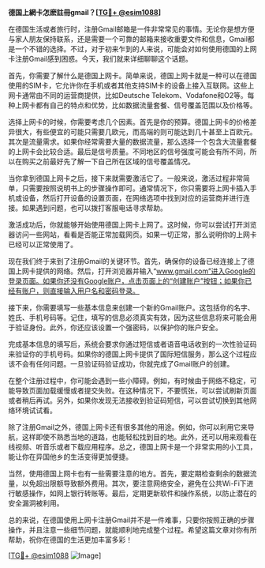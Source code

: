 **德国上網卡怎麽註冊gmail？[[TG💪+ @esim1088](https://t.me/s/esim1088)]**

在德国生活或者旅行时，注册Gmail邮箱是一件非常常见的事情。无论你是想方便与家人朋友保持联系，还是需要一个可靠的邮箱来接收重要文件和信息，Gmail都是一个不错的选择。不过，对于初来乍到的人来说，可能会对如何使用德国的上网卡注册Gmail感到困惑。今天，我们就来详细聊聊这个话题。

首先，你需要了解什么是德国上网卡。简单来说，德国上网卡就是一种可以在德国使用的SIM卡，它允许你在手机或者其他支持SIM卡的设备上接入互联网。这些上网卡通常由不同的运营商提供，比如Deutsche Telekom、Vodafone和O2等。每种上网卡都有自己的特点和优势，比如数据流量套餐、信号覆盖范围以及价格等。

选择上网卡的时候，你需要考虑几个因素。首先是你的预算。德国上网卡的价格差异很大，有些便宜的可能只需要几欧元，而高端的则可能达到几十甚至上百欧元。其次是流量需求。如果你经常需要大量的数据流量，那么选择一个包含大流量套餐的上网卡会比较合适。最后是信号质量。不同地区的信号强度可能会有所不同，所以在购买之前最好先了解一下自己所在区域的信号覆盖情况。

当你拿到德国上网卡之后，接下来就需要激活它了。一般来说，激活过程非常简单，只需要按照说明书上的步骤操作即可。通常情况下，你只需要将上网卡插入手机或设备，然后打开设备的设置页面，在网络选项中找到对应的运营商并进行连接。如果遇到问题，也可以拨打客服电话寻求帮助。

激活成功后，你就能够开始使用德国上网卡上网了。这时候，你可以尝试打开浏览器访问一些网站，看看是否能正常加载网页。如果一切正常，那么说明你的上网卡已经可以正常使用了。

现在我们终于来到了注册Gmail的关键环节。首先，确保你的设备已经连接上了德国上网卡提供的网络。然后，打开浏览器并输入“www.gmail.com”进入Google的登录页面。如果你还没有Google账户，点击页面上的“创建账户”按钮；如果你已经有账户，则直接输入用户名和密码登录。

接下来，你需要填写一些基本信息来创建一个新的Gmail账户。这包括你的名字、姓氏、手机号码等。记住，填写的信息必须真实有效，因为这些信息将来可能会用于验证身份。此外，你还应该设置一个强密码，以保护你的账户安全。

完成基本信息的填写后，系统会要求你通过短信或者语音电话收到的一次性验证码来验证你的手机号码。如果你的德国上网卡提供了国际短信服务，那么这个过程应该不会有任何问题。一旦验证码验证成功，你就完成了Gmail账户的创建。

在整个注册过程中，你可能会遇到一些小障碍。例如，有时候由于网络不稳定，可能导致页面加载缓慢或者提交失败。在这种情况下，不要慌张，可以尝试刷新页面或者稍后再试。另外，如果你发现无法接收到验证码短信，可以尝试切换到其他网络环境试试看。

除了注册Gmail之外，德国上网卡还有很多其他的用途。例如，你可以利用它来导航，这样即使不熟悉当地的道路，也能轻松找到目的地。此外，还可以用来观看在线视频、听音乐或者下载应用程序。总之，德国上网卡是一个非常实用的小工具，能让你在异国他乡的生活变得更加便捷。

当然，使用德国上网卡也有一些需要注意的地方。首先，要定期检查剩余的数据流量，以免超出限额导致额外费用。其次，要注意网络安全，避免在公共Wi-Fi下进行敏感操作，如网上银行转账等。最后，定期更新软件和操作系统，以防止潜在的安全漏洞被利用。

总的来说，在德国使用上网卡注册Gmail并不是一件难事，只要你按照正确的步骤操作，并且注意一些细节问题，就能顺利地完成整个过程。希望这篇文章对你有所帮助，祝你在德国的生活更加丰富多彩！

[[TG💪+ @esim1088](https://t.me/s/esim1088) ![Image](https://i.postimg.cc/4NQfJmqS/Snipaste-2025-05-13-00-14-12.png)]